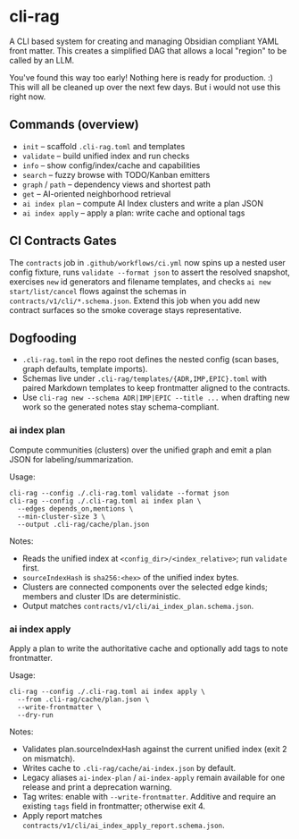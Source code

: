 # cli-rag

A CLI based system for creating and managing Obsidian compliant YAML front matter. This creates a simplified DAG that allows a local "region" to be called by an LLM.

You've found this way too early! Nothing here is ready for production. :) This will all be cleaned up over the next few days. But i would not use this right now.

## Commands (overview)

- `init` – scaffold `.cli-rag.toml` and templates
- `validate` – build unified index and run checks
- `info` – show config/index/cache and capabilities
- `search` – fuzzy browse with TODO/Kanban emitters
- `graph` / `path` – dependency views and shortest path
- `get` – AI-oriented neighborhood retrieval
- `ai index plan` – compute AI Index clusters and write a plan JSON
- `ai index apply` – apply a plan: write cache and optional tags

## CI Contracts Gates

The `contracts` job in `.github/workflows/ci.yml` now spins up a nested user config fixture, runs `validate --format json` to assert the resolved snapshot, exercises `new` id generators and filename templates, and checks `ai new start/list/cancel` flows against the schemas in `contracts/v1/cli/*.schema.json`. Extend this job when you add new contract surfaces so the smoke coverage stays representative.

## Dogfooding

- `.cli-rag.toml` in the repo root defines the nested config (scan bases, graph defaults, template imports).
- Schemas live under `.cli-rag/templates/{ADR,IMP,EPIC}.toml` with paired Markdown templates to keep frontmatter aligned to the contracts.
- Use `cli-rag new --schema ADR|IMP|EPIC --title ...` when drafting new work so the generated notes stay schema-compliant.

### ai index plan

Compute communities (clusters) over the unified graph and emit a plan JSON for labeling/summarization.

Usage:

```
cli-rag --config ./.cli-rag.toml validate --format json
cli-rag --config ./.cli-rag.toml ai index plan \
  --edges depends_on,mentions \
  --min-cluster-size 3 \
  --output .cli-rag/cache/plan.json
```

Notes:
- Reads the unified index at `<config_dir>/<index_relative>`; run `validate` first.
- `sourceIndexHash` is `sha256:<hex>` of the unified index bytes.
- Clusters are connected components over the selected edge kinds; members and cluster IDs are deterministic.
- Output matches `contracts/v1/cli/ai_index_plan.schema.json`.

### ai index apply

Apply a plan to write the authoritative cache and optionally add tags to note frontmatter.

Usage:

```
cli-rag --config ./.cli-rag.toml ai index apply \
  --from .cli-rag/cache/plan.json \
  --write-frontmatter \
  --dry-run
```

Notes:
- Validates plan.sourceIndexHash against the current unified index (exit 2 on mismatch).
- Writes cache to `.cli-rag/cache/ai-index.json` by default.
- Legacy aliases `ai-index-plan` / `ai-index-apply` remain available for one release and print a deprecation warning.
- Tag writes: enable with `--write-frontmatter`. Additive and require an existing `tags` field in frontmatter; otherwise exit 4.
- Apply report matches `contracts/v1/cli/ai_index_apply_report.schema.json`.
